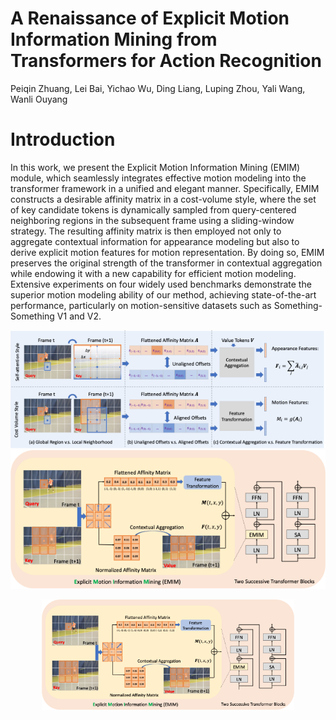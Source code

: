 #  A Renaissance of Explicit Motion Information Mining from Transformers for Action Recognition
Peiqin Zhuang, Lei Bai, Yichao Wu, Ding Liang, Luping Zhou, Yali Wang, Wanli Ouyang

# Introduction
In this work, we present the Explicit Motion Information Mining (EMIM) module, which seamlessly integrates effective motion modeling into the transformer framework in a unified and elegant manner. Specifically, EMIM constructs a desirable affinity matrix in a cost-volume style, where the set of key candidate tokens is dynamically sampled from query-centered neighboring regions in the subsequent frame using a sliding-window strategy. The resulting affinity matrix is then employed not only to aggregate contextual information for appearance modeling but also to derive explicit motion features for motion representation. By doing so, EMIM preserves the original strength of the transformer in contextual aggregation while endowing it with a new capability for efficient motion modeling. Extensive experiments on four widely used benchmarks demonstrate the superior motion modeling ability of our method, achieving state-of-the-art performance, particularly on motion-sensitive datasets such as Something-Something V1 and V2.

![Property Comparison](https://github.com/PeiqinZhuang/EMIM/blob/main/figures/property.png)
![General Framework](https://github.com/PeiqinZhuang/EMIM/blob/main/figures/framework.png)

<img src="https://github.com/PeiqinZhuang/EMIM/blob/main/figures/framework.png" alt="General Framework" style="width:80%; display:block; margin:auto;">

